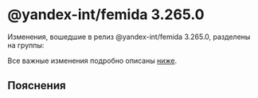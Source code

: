 # @yandex-int/femida 3.265.0

<!-- ЧЕЛОВЕЧЕСКОЕ ВСТУПЛЕНИЕ -->

Изменения, вошедшие в релиз @yandex-int/femida 3.265.0, разделены на группы:

Все важные изменения подробно описаны [ниже](#Пояснения).

## Пояснения

